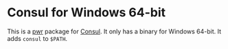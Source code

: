 # Consul for Windows 64-bit

This is a [pwr](https://github.com/HiFaraz/pwr) package for [Consul](https://www.consul.io/). It only has a binary for Windows 64-bit. It adds `consul` to `$PATH`.